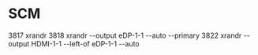 # SCM

 3817  xrandr
 3818  xrandr --output eDP-1-1 --auto --primary
 3822  xrandr --output HDMI-1-1 --left-of eDP-1-1 --auto